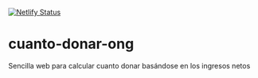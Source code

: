 [![Netlify Status](https://api.netlify.com/api/v1/badges/a4987969-e3a7-4eb4-8c50-786abbf1ef5c/deploy-status)](https://app.netlify.com/sites/cuanto-donar/deploys)

# cuanto-donar-ong
Sencilla web para calcular cuanto donar basándose en los ingresos netos

